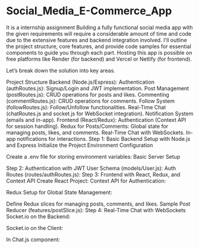 # Social_Media_E-Commerce_App
It is a internship assignment
Building a fully functional social media app with the given requirements will require a considerable amount of time and code due to the extensive features and backend integration involved. I'll outline the project structure, core features, and provide code samples for essential components to guide you through each part. Hosting this app is possible on free platforms like Render (for backend) and Vercel or Netlify (for frontend).

Let’s break down the solution into key areas.

Project Structure
Backend (Node.js/Express):
Authentication (authRoutes.js): Signup/Login and JWT implementation.
Post Management (postRoutes.js): CRUD operations for posts and likes.
Commenting (commentRoutes.js): CRUD operations for comments.
Follow System (followRoutes.js): Follow/Unfollow functionalities.
Real-Time Chat (chatRoutes.js and socket.js for WebSocket integration).
Notification System (emails and in-app).
Frontend (React/Redux):
Authentication (Context API for session handling).
Redux for Posts/Comments: Global state for managing posts, likes, and comments.
Real-Time Chat with WebSockets.
In-app notifications for interactions.
Step 1: Basic Backend Setup with Node.js and Express
Initialize the Project
Environment Configuration

Create a .env file for storing environment variables:
Basic Server Setup

Step 2: Authentication with JWT
User Schema (models/User.js):
Auth Routes (routes/authRoutes.js):
Step 3: Frontend with React, Redux, and Context API
Create React Project:
Context API for Authentication:

Redux Setup for Global State Management:

Define Redux slices for managing posts, comments, and likes.
Sample Post Reducer (features/postSlice.js):
Step 4: Real-Time Chat with WebSockets
Socket.io on the Backend:

Socket.io on the Client:

In Chat.js component:

